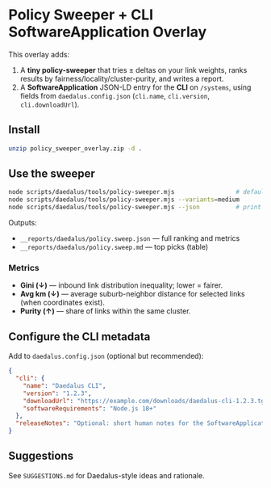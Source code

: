 # Policy Sweeper + CLI SoftwareApplication Overlay

This overlay adds:
1) A **tiny policy-sweeper** that tries ± deltas on your link weights, ranks results by fairness/locality/cluster-purity, and writes a report.
2) A **SoftwareApplication** JSON-LD entry for the **CLI** on `/systems`, using fields from `daedalus.config.json` (`cli.name`, `cli.version`, `cli.downloadUrl`).

## Install
```bash
unzip policy_sweeper_overlay.zip -d .
```

## Use the sweeper
```bash
node scripts/daedalus/tools/policy-sweeper.mjs                 # default (small variants)
node scripts/daedalus/tools/policy-sweeper.mjs --variants=medium
node scripts/daedalus/tools/policy-sweeper.mjs --json          # print JSON to stdout
```

Outputs:
- `__reports/daedalus/policy.sweep.json` — full ranking and metrics
- `__reports/daedalus/policy.sweep.md` — top picks (table)

### Metrics
- **Gini (↓)** — inbound link distribution inequality; lower = fairer.
- **Avg km (↓)** — average suburb-neighbor distance for selected links (when coordinates exist).
- **Purity (↑)** — share of links within the same cluster.

## Configure the CLI metadata
Add to `daedalus.config.json` (optional but recommended):
```json
{
  "cli": {
    "name": "Daedalus CLI",
    "version": "1.2.3",
    "downloadUrl": "https://example.com/downloads/daedalus-cli-1.2.3.tgz",
    "softwareRequirements": "Node.js 18+"
  },
  "releaseNotes": "Optional: short human notes for the SoftwareApplication block"
}
```

## Suggestions
See `SUGGESTIONS.md` for Daedalus-style ideas and rationale.

